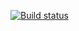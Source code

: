 [![Build status](https://ci.appveyor.com/api/projects/status/im4tq1ere6ni3goy?svg=true)](https://ci.appveyor.com/project/KSUSHAPhil/patterns)
